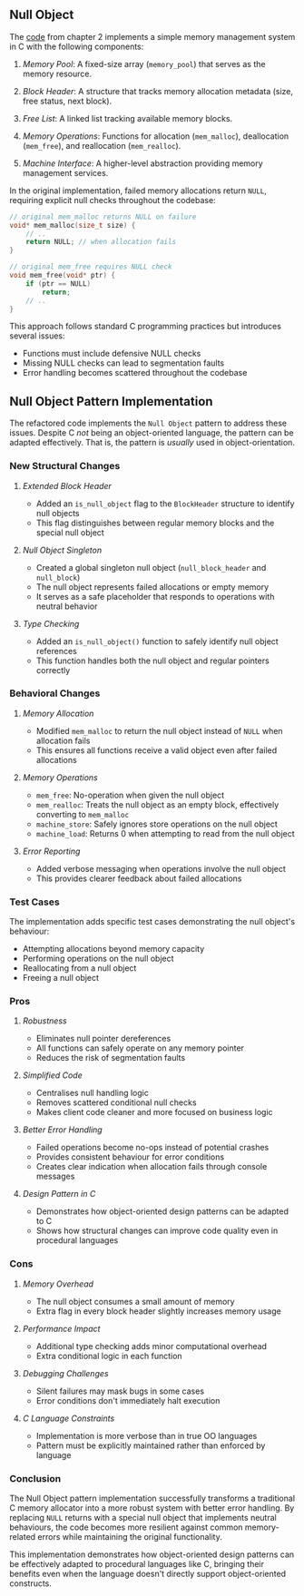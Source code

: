 
## Null Object

The [code](./../../../ch02/mem/mem.c) from chapter 2 implements a simple memory management
system in C with the following components:

1. *Memory Pool*: A fixed-size array (`memory_pool`) that serves as the memory resource.

2. *Block Header*: A structure that tracks memory allocation metadata (size, free status,
   next block).

3. *Free List*: A linked list tracking available memory blocks.

4. *Memory Operations*: Functions for allocation (`mem_malloc`), deallocation (`mem_free`),
   and reallocation (`mem_realloc`).

5. *Machine Interface*: A higher-level abstraction providing memory management services.

In the original implementation, failed memory allocations return `NULL`, requiring explicit
null checks throughout the codebase:

```c
// original mem_malloc returns NULL on failure
void* mem_malloc(size_t size) {
    // ..
    return NULL; // when allocation fails
}

// original mem_free requires NULL check
void mem_free(void* ptr) {
    if (ptr == NULL)
        return;
    // ..
}
```

This approach follows standard C programming practices but introduces several issues:
- Functions must include defensive NULL checks
- Missing NULL checks can lead to segmentation faults
- Error handling becomes scattered throughout the codebase


## Null Object Pattern Implementation

The refactored code implements the `Null Object` pattern to address these issues.
Despite C *not* being an object-oriented language, the pattern can be adapted effectively.
That is, the pattern is *usually* used in object-orientation.


### New Structural Changes

1. *Extended Block Header*
   - Added an `is_null_object` flag to the `BlockHeader` structure to identify null objects
   - This flag distinguishes between regular memory blocks and the special null object

2. *Null Object Singleton*
   - Created a global singleton null object (`null_block_header` and `null_block`)
   - The null object represents failed allocations or empty memory
   - It serves as a safe placeholder that responds to operations with neutral behavior

3. *Type Checking*
   - Added an `is_null_object()` function to safely identify null object references
   - This function handles both the null object and regular pointers correctly


### Behavioral Changes

1. *Memory Allocation*
   - Modified `mem_malloc` to return the null object instead of `NULL` when allocation fails
   - This ensures all functions receive a valid object even after failed allocations

2. *Memory Operations*
   - `mem_free`: No-operation when given the null object
   - `mem_realloc`: Treats the null object as an empty block, effectively converting to `mem_malloc`
   - `machine_store`: Safely ignores store operations on the null object
   - `machine_load`: Returns 0 when attempting to read from the null object

3. *Error Reporting*
   - Added verbose messaging when operations involve the null object
   - This provides clearer feedback about failed allocations


### Test Cases

The implementation adds specific test cases demonstrating the null object's behaviour:
- Attempting allocations beyond memory capacity
- Performing operations on the null object
- Reallocating from a null object
- Freeing a null object


### Pros

1. *Robustness*
   - Eliminates null pointer dereferences
   - All functions can safely operate on any memory pointer
   - Reduces the risk of segmentation faults

2. *Simplified Code*
   - Centralises null handling logic
   - Removes scattered conditional null checks
   - Makes client code cleaner and more focused on business logic

3. *Better Error Handling*
   - Failed operations become no-ops instead of potential crashes
   - Provides consistent behaviour for error conditions
   - Creates clear indication when allocation fails through console messages

4. *Design Pattern in C*
   - Demonstrates how object-oriented design patterns can be adapted to C
   - Shows how structural changes can improve code quality even in procedural languages


### Cons

1. *Memory Overhead*
   - The null object consumes a small amount of memory
   - Extra flag in every block header slightly increases memory usage

2. *Performance Impact*
   - Additional type checking adds minor computational overhead
   - Extra conditional logic in each function

3. *Debugging Challenges*
   - Silent failures may mask bugs in some cases
   - Error conditions don't immediately halt execution

4. *C Language Constraints*
   - Implementation is more verbose than in true OO languages
   - Pattern must be explicitly maintained rather than enforced by language


### Conclusion

The Null Object pattern implementation successfully transforms a traditional C memory
allocator into a more robust system with better error handling. By replacing `NULL`
returns with a special null object that implements neutral behaviours, the code becomes
more resilient against common memory-related errors while maintaining the original
functionality.

This implementation demonstrates how object-oriented design patterns can be effectively
adapted to procedural languages like C, bringing their benefits even when the language
doesn't directly support object-oriented constructs.
